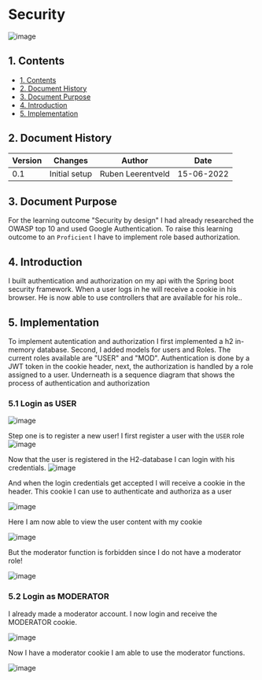 # Security
![image](https://user-images.githubusercontent.com/27158658/173853778-7b202652-cf50-441b-beb3-52d52402501d.png)


## 1. Contents
- [1. Contents](#1-contents)
- [2. Document History](#2-document-history)
- [3. Document Purpose](#3-document-purpose)
- [4. Introduction](#4-introduction)
- [5. Implementation](#4-implementation)


## 2. Document History
| Version | Changes | Author | Date |
|---------|---------|--------|------|
| 0.1     | Initial setup                                                           | Ruben Leerentveld | 15-06-2022 | 


## 3. Document Purpose
For the learning outcome "Security by design" I had already researched the OWASP top 10 and used Google Authentication.
To raise this learning outcome to an ```Proficient``` I have to implement role based authorization.


## 4. Introduction
I built authentication and authorization on my api with the Spring boot security framework. 
When a user logs in he will receive a cookie in his browser. He is now able to use controllers that are available for his role..

## 5. Implementation
To implement autentication and authorization I first implemented a h2 in-memory database.
Second, I added models for users and Roles. The current roles available are "USER" and "MOD".
Authentication is done by a JWT token in the cookie header, next, the authorization is handled by a role assigned to a user.
Underneath is a sequence diagram that shows the process of authentication and authorization

### 5.1 Login as USER
![image](https://user-images.githubusercontent.com/27158658/173853631-3a5fafeb-45dd-41ce-b0bf-6a0be170217c.png)

Step one is to register a new user! I first register a user with the ```USER``` role
![image](https://user-images.githubusercontent.com/27158658/173855170-76e9cf7c-d936-475f-9b97-1387d59543be.png)

Now that the user is registered in the H2-database I can login with his credentials. 
![image](https://user-images.githubusercontent.com/27158658/174024015-47f67770-e94c-4845-a92e-a9b4cd2d7206.png)

And when the login credentials get accepted I will receive a cookie in the header. This cookie I can use to authenticate and authoriza as a user

![image](https://user-images.githubusercontent.com/27158658/174024073-81add461-2be1-479e-a1b1-7fe5f135d278.png)

Here I am now able to view the user content with my cookie

![image](https://user-images.githubusercontent.com/27158658/174024294-625aaa82-e110-46fb-9dc3-993a6dbe90fa.png)

But the moderator function is forbidden since I do not have a moderator role!

![image](https://user-images.githubusercontent.com/27158658/174024344-60cef828-5841-4330-ab11-8083d5eef237.png)


### 5.2 Login as MODERATOR
I already made a moderator account. I now login and receive the MODERATOR cookie.

![image](https://user-images.githubusercontent.com/27158658/174025540-127657b9-8242-41aa-be5d-fbb81afbf87e.png)

Now I have a moderator cookie I am able to use the moderator functions.

![image](https://user-images.githubusercontent.com/27158658/174025672-46585e50-b2c5-4422-8fa0-0c6607e35d1e.png)








